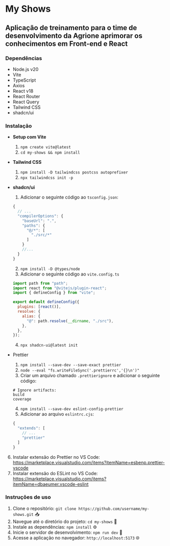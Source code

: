 # My Shows

## Aplicação de treinamento para o time de desenvolvimento da Agrione aprimorar os conhecimentos em Front-end e React

### Dependências

- Node.js v20
- Vite
- TypeScript
- Axios
- React v18
- React Router
- React Query
- Tailwind CSS
- shadcn/ui

### Instalação

- **Setup com Vite**
  1. `npm create vite@latest`
  2. `cd my-shows && npm install`
- **Tailwind CSS**
  1. `npm install -D tailwindcss postcss autoprefixer`
  2. `npx tailwindcss init -p`
- **shadcn/ui**

  1. Adicionar o seguinte código ao `tsconfig.json`:

  ```javascript
  {
    // ...
    "compilerOptions": {
      "baseUrl": ".",
      "paths": {
        "@/*": [
          "./src/*"
        ]
      }
      //...
    }
  }
  ```

  2. `npm install -D @types/node`
  3. Adicionar o seguinte código ao `vite.config.ts`

  ```javascript
  import path from "path";
  import react from "@vitejs/plugin-react";
  import { defineConfig } from "vite";

  export default defineConfig({
    plugins: [react()],
    resolve: {
      alias: {
        "@": path.resolve(__dirname, "./src"),
      },
    },
  });
  ```

  4. `npx shadcn-ui@latest init`

- Prettier
  1. `npm install --save-dev --save-exact prettier`
  2. `node --eval "fs.writeFileSync('.prettierrc','{}\n')"`
  3. Criar um arquivo chamado `.prettierignore` e adicionar o seguinte código:
  ```
  # Ignore artifacts:
  build
  coverage
  ```
  4. `npm install --save-dev eslint-config-prettier`
  5. Adicionar ao arquivo `eslintrc.cjs`:
  ```javascript
  {
    "extends": [
      // ...
      "prettier"
    ]
  }
  ```

6. Instalar extensão do Prettier no VS Code: https://marketplace.visualstudio.com/items?itemName=esbenp.prettier-vscode
7. Instalar extensão do ESLint no VS Code: https://marketplace.visualstudio.com/items?itemName=dbaeumer.vscode-eslint

### Instruções de uso

1. Clone o repositório: `git clone https://github.com/username/my-shows.git` 📥
2. Navegue até o diretório do projeto: `cd my-shows` 📂
3. Instale as dependências: `npm install` ⚙️
4. Inicie o servidor de desenvolvimento: `npm run dev` 🚀
5. Acesse a aplicação no navegador: `http://localhost:5173` 🌐
